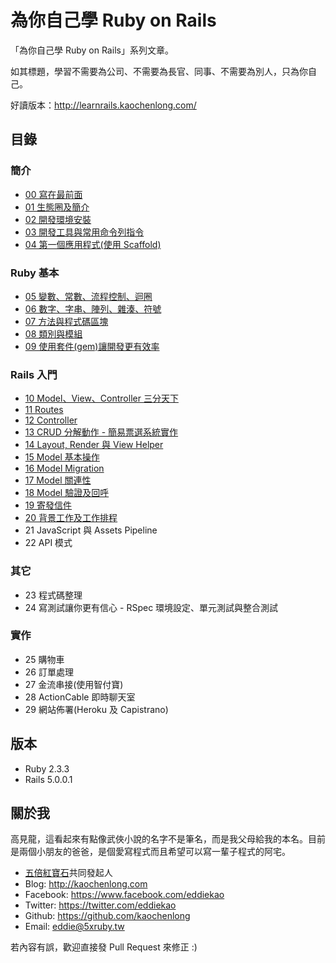 # 為你自己學 Ruby on Rails

「為你自己學 Ruby on Rails」系列文章。

如其標題，學習不需要為公司、不需要為長官、同事、不需要為別人，只為你自己。

好讀版本：http://learnrails.kaochenlong.com/

## 目錄

### 簡介

- [00 寫在最前面](chapter00-about.md)
- [01 生態圈及簡介](chapter01-ecosystem-and-introduction.md)
- [02 開發環境安裝](chapter02-environment-setup.md)
- [03 開發工具與常用命令列指令](chapter03-command-line-tools.md)
- [04 第一個應用程式(使用 Scaffold)](chapter04-your-first-rails-application.md)

### Ruby 基本

- [05 變數、常數、流程控制、迴圈](chapter05-ruby-basic-1.md)
- [06 數字、字串、陣列、雜湊、符號](chapter06-ruby-basic-2.md)
- [07 方法與程式碼區塊](chapter07-ruby-basic-3.md)
- [08 類別與模組](chapter08-ruby-basic-4.md)
- [09 使用套件(gem)讓開發更有效率](chapter09-using-gems.md)

### Rails 入門

- [10 Model、View、Controller 三分天下](chapter10-mvc.md)
- [11 Routes](chapter11-routes.md)
- [12 Controller](chapter12-controllers.md)
- [13 CRUD 分解動作 - 簡易票選系統實作](chapter13-crud.md)
- [14 Layout, Render 與 View Helper](chapter14-layout-render-and-view-helper.md)
- [15 Model 基本操作](chapter15-model-basic.md)
- [16 Model Migration](chapter16-model-migration.md)
- [17 Model 關連性](chapter17-model-relationship.md)
- [18 Model 驗證及回呼](chapter18-model-validation-and-callback.md)
- [19 寄發信件](chapter19-send-email.md)
- [20 背景工作及工作排程](chapter20-background-job.md)
- 21 JavaScript 與 Assets Pipeline
- 22 API 模式

### 其它

- 23 程式碼整理
- 24 寫測試讓你更有信心 - RSpec 環境設定、單元測試與整合測試

### 實作

- 25 購物車
- 26 訂單處理
- 27 金流串接(使用智付寶)
- 28 ActionCable 即時聊天室
- 29 網站佈署(Heroku 及 Capistrano)

## 版本

- Ruby 2.3.3
- Rails 5.0.0.1

## 關於我

高見龍，這看起來有點像武俠小說的名字不是筆名，而是我父母給我的本名。目前是兩個小朋友的爸爸，是個愛寫程式而且希望可以寫一輩子程式的阿宅。

* [五倍紅寶石](https://5xruby.tw)共同發起人
* Blog: <http://kaochenlong.com>
* Facebook: <https://www.facebook.com/eddiekao>
* Twitter: <https://twitter.com/eddiekao>
* Github: <https://github.com/kaochenlong>
* Email: eddie@5xruby.tw

若內容有誤，歡迎直接發 Pull Request 來修正 :)

